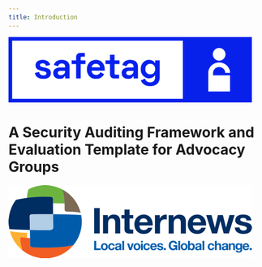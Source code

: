 ```yaml
---
title: Introduction
---
```

![SAFETAG Logo](/img/safetaglogoblue.png)

# A Security Auditing Framework and Evaluation Template for Advocacy Groups



![Internews Logo](/img/internews_logo.png)